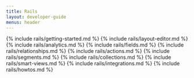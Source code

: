 ```yaml
---
title: Rails
layout: developer-guide
menus: header
---
```


{% include rails/getting-started.md %}
{% include rails/layout-editor.md %}
{% include rails/analytics.md %}
{% include rails/fields.md %}
{% include rails/relationships.md %}
{% include rails/actions.md %}
{% include rails/segments.md %}
{% include rails/collections.md %}
{% include rails/smart-views.md %}
{% include rails/integrations.md %}
{% include rails/howtos.md %}

<script type="text/javascript"> docsearch({
   apiKey: 'af3041a533369af9ec173043a713591f',
   indexName: 'forestadmin',
   inputSelector: '#search',
   debug: true,
   algoliaOptions: {
     facetFilters: ["technonology:Rails"]
   }
});
</script>
